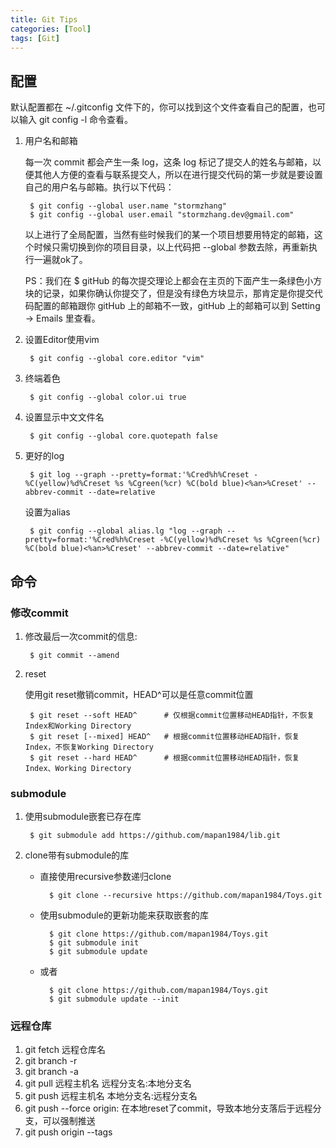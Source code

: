 ```yaml
---
title: Git Tips
categories: [Tool]
tags: [Git]
---
```


## 配置

默认配置都在 ~/.gitconfig 文件下的，你可以找到这个文件查看自己的配置，也可以输入 git config -l 命令查看。

1. 用户名和邮箱

    每一次 commit 都会产生一条 log，这条 log 标记了提交人的姓名与邮箱，以便其他人方便的查看与联系提交人，所以在进行提交代码的第一步就是要设置自己的用户名与邮箱。执行以下代码：

        $ git config --global user.name "stormzhang"
        $ git config --global user.email "stormzhang.dev@gmail.com"

    以上进行了全局配置，当然有些时候我们的某一个项目想要用特定的邮箱，这个时候只需切换到你的项目目录，以上代码把 --global 参数去除，再重新执行一遍就ok了。

    PS：我们在 $ gitHub 的每次提交理论上都会在主页的下面产生一条绿色小方块的记录，如果你确认你提交了，但是没有绿色方块显示，那肯定是你提交代码配置的邮箱跟你 gitHub 上的邮箱不一致，gitHub 上的邮箱可以到 Setting -> Emails 里查看。

2. 设置Editor使用vim

        $ git config --global core.editor "vim"

3. 终端着色

        $ git config --global color.ui true

4. 设置显示中文文件名

        $ git config --global core.quotepath false

5. 更好的log

        $ git log --graph --pretty=format:'%Cred%h%Creset -%C(yellow)%d%Creset %s %Cgreen(%cr) %C(bold blue)<%an>%Creset' --abbrev-commit --date=relative

    设置为alias

        $ git config --global alias.lg "log --graph --pretty=format:'%Cred%h%Creset -%C(yellow)%d%Creset %s %Cgreen(%cr) %C(bold blue)<%an>%Creset' --abbrev-commit --date=relative"

## 命令

### 修改commit 

1. 修改最后一次commit的信息:

        $ git commit --amend

2. reset

    使用git reset撤销commit，HEAD^可以是任意commit位置

        $ git reset --soft HEAD^      # 仅根据commit位置移动HEAD指针，不恢复Index和Working Directory 
        $ git reset [--mixed] HEAD^   # 根据commit位置移动HEAD指针，恢复Index，不恢复Working Directory
        $ git reset --hard HEAD^      # 根据commit位置移动HEAD指针，恢复Index、Working Directory

### submodule

1. 使用submodule嵌套已存在库

        $ git submodule add https://github.com/mapan1984/lib.git

2. clone带有submodule的库

    * 直接使用recursive参数递归clone

            $ git clone --recursive https://github.com/mapan1984/Toys.git

    * 使用submodule的更新功能来获取嵌套的库

            $ git clone https://github.com/mapan1984/Toys.git
            $ git submodule init
            $ git submodule update

    * 或者

            $ git clone https://github.com/mapan1984/Toys.git
            $ git submodule update --init

### 远程仓库

1. git fetch 远程仓库名
2. git branch -r
3. git branch -a
4. git pull 远程主机名 远程分支名:本地分支名
5. git push 远程主机名 本地分支名:远程分支名
6. git push --force origin: 在本地reset了commit，导致本地分支落后于远程分支，可以强制推送
7. git push origin --tags
